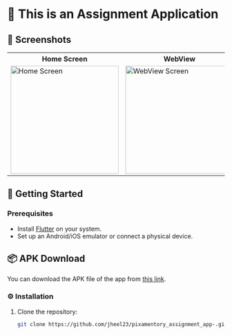 # 📱 This is an Assignment Application


## 📱 Screenshots
<table>
  <tr>
    <th>Home Screen</th>
    <th>WebView</th>
  </tr>
  <tr>
    <td><img src="https://github.com/user-attachments/assets/71d0b72e-e2eb-407c-a5a3-d70ccf494d2b" alt="Home Screen" width="250"/></td>
    <td><img src="https://github.com/user-attachments/assets/c476d8ac-847b-4cc1-9bf3-5f4b6b874fda" alt="WebView Screen" width="250"/></td>
  </tr>
</table>


## 🚀 Getting Started

### Prerequisites

- Install [Flutter](https://flutter.dev/docs/get-started/install) on your system.
- Set up an Android/iOS emulator or connect a physical device.

## 📦 APK Download

You can download the APK file of the app from [this link](https://drive.google.com/file/d/1eWJ389vuAiraMOMq6udbhdWpzt2fVAgX/view?usp=sharing).

### ⚙️ Installation

1. Clone the repository:
   ```bash
   git clone https://github.com/jheel23/pixamentory_assignment_app-.git
